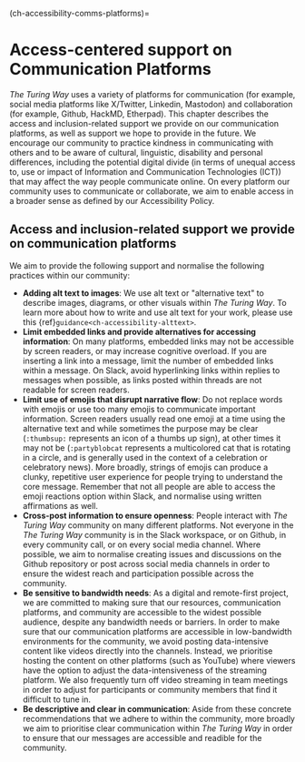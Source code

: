 (ch-accessibility-comms-platforms)=
# Access-centered support on Communication Platforms

_The Turing Way_ uses a variety of platforms for communication (for example, social media platforms like X/Twitter, Linkedin, Mastodon) and collaboration (for example, Github, HackMD, Etherpad).
This chapter describes the access and inclusion-related support we provide on our communication platforms, as well as support we hope to provide in the future.
We encourage our community to practice kindness in communicating with others and to be aware of cultural, linguistic, disability and personal differences, including the potential digital divide (in terms of unequal access to, use or impact of Information and Communication Technologies (ICT)) that may affect the way people communicate online.
On every platform our community uses to communicate or collaborate, we aim to enable access in a broader sense as defined by our Accessibility Policy.

## Access and inclusion-related support we provide on communication platforms

We aim to provide the following support and normalise the following practices within our community:

- **Adding alt text to images**: We use alt text or "alternative text" to describe images, diagrams, or other visuals within _The Turing Way_. 
To learn more about how to write and use alt text for your work, please use this {ref}`guidance<ch-accessibility-alttext>`.
- **Limit embedded links and provide alternatives for accessing information**: On many platforms, embedded links may not be accessible by screen readers, or may increase cognitive overload. 
If you are inserting a link into a message, limit the number of embedded links within a message. 
On Slack, avoid hyperlinking links within replies to messages when possible, as links posted within threads are not readable for screen readers.
- **Limit use of emojis that disrupt narrative flow**: Do not replace words with emojis or use too many emojis to communicate important information. 
Screen readers usually read one emoji at a time using the alternative text and while sometimes the purpose may be clear (```:thumbsup:``` represents an icon of a thumbs up sign), at other times it may not be (```:partyblobcat``` represents a multicolored cat that is rotating in a circle, and is generally used in the context of a celebration or celebratory news). 
More broadly, strings of emojis can produce a clunky, repetitive user experience for people trying to understand the core message.
Remember that not all people are able to access the emoji reactions option within Slack, and normalise using written affirmations as well.
- **Cross-post information to ensure openness**: People interact with _The Turing Way_ community on many different platforms.
Not everyone in the *The Turing Way* community is in the Slack workspace, or on Github, in every community call, or on every social media channel.
Where possible, we aim to normalise creating issues and discussions on the Github repository or post across social media channels in order to ensure the widest reach and participation possible across the community.
- **Be sensitive to bandwidth needs**: As a digital and remote-first project, we are committed to making sure that our resources, communication platforms, and community are accessible to the widest possible audience, despite any bandwidth needs or barriers.
In order to make sure that our communication platforms are accessible in low-bandwidth environments for the community, we avoid posting data-intensive content like videos directly into the channels.
Instead, we prioritise hosting the content on other platforms (such as YouTube) where viewers have the option to adjust the data-intensiveness of the streaming platform.
We also frequently turn off video streaming in team meetings in order to adjust for participants or community members that find it difficult to tune in.
- **Be descriptive and clear in communication**: Aside from these concrete recommendations that we adhere to within the community, more broadly we aim to prioritise clear communication within _The Turing Way_ in order to ensure that our messages are accessible and readible for the community.
